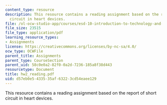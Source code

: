 ```yaml
---
content_type: resource
description: This resource contains a reading assignment based on the report of short
  circuit in heart devices.
file: /ol-ocw-studio-app/courses/esd-10-introduction-to-technology-and-policy-fall-2006/d57eb0e5433535af63223cd54eaee129_hw2_reading.pdf
file_size: 23515
file_type: application/pdf
learning_resource_types:
- Assignments
license: https://creativecommons.org/licenses/by-nc-sa/4.0/
ocw_type: OCWFile
parent_title: Assignments
parent_type: CourseSection
parent_uid: 58c0e0a2-82f0-0a2d-7236-185a8f38d443
resourcetype: Document
title: hw2_reading.pdf
uid: d57eb0e5-4335-35af-6322-3cd54eaee129
---
```

This resource contains a reading assignment based on the report of short circuit in heart devices.